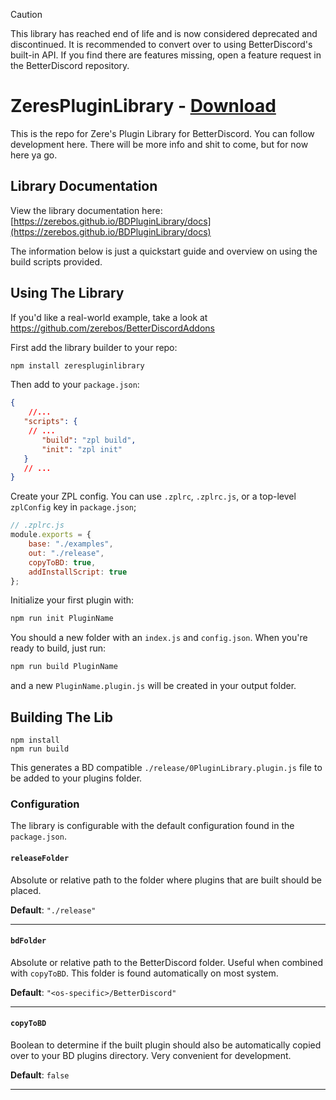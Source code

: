 > [!CAUTION]
> This library has reached end of life and is now considered deprecated and discontinued. It is recommended to convert over to using BetterDiscord's built-in API. If you find there are features missing, open a feature request in the BetterDiscord repository.

# ZeresPluginLibrary - [Download](https://betterdiscord.app/Download?id=9) 

This is the repo for Zere's Plugin Library for BetterDiscord. You can follow development here. There will be more info and shit to come, but for now here ya go.

## Library Documentation

View the library documentation here: [https://zerebos.github.io/BDPluginLibrary/docs](https://zerebos.github.io/BDPluginLibrary/docs)

The information below is just a quickstart guide and overview on using the build scripts provided.

## Using The Library

If you'd like a real-world example, take a look at https://github.com/zerebos/BetterDiscordAddons

First add the library builder to your repo:

```bash
npm install zerespluginlibrary
```

Then add to your `package.json`:
```json
{
    //...
   "scripts": {
    // ...
       "build": "zpl build",
       "init": "zpl init"
   }
   // ...
}
```

Create your ZPL config. You can use `.zplrc`, `.zplrc.js`, or a top-level `zplConfig` key in `package.json`;
```js
// .zplrc.js
module.exports = {
    base: "./examples",
    out: "./release",
    copyToBD: true,
    addInstallScript: true
};
```

Initialize your first plugin with:
```bash
npm run init PluginName
```

You should a new folder with an `index.js` and `config.json`. When you're ready to build, just run:
```bash
npm run build PluginName
```

and a new `PluginName.plugin.js` will be created in your output folder.

## Building The Lib

```
npm install
npm run build
```

This generates a BD compatible `./release/0PluginLibrary.plugin.js` file to be added to your plugins folder.

### Configuration

The library is configurable with the default configuration found in the `package.json`.

#### `releaseFolder`
Absolute or relative path to the folder where plugins that are built should be placed.

**Default**: `"./release"`

***

#### `bdFolder`
Absolute or relative path to the BetterDiscord folder. Useful when combined with `copyToBD`. This folder is found automatically on most system.

**Default**: `"<os-specific>/BetterDiscord"`

***

#### `copyToBD`
Boolean to determine if the built plugin should also be automatically copied over to your BD plugins directory. Very convenient for development.

**Default**: `false`

***

